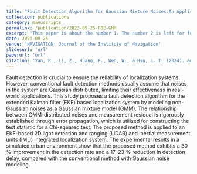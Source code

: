 ```yaml
---
title: "Fault Detection Algorithm for Gaussian Mixture Noises:An Application in LiDAR/IMU Integrated Localization System"
collection: publications
category: manuscripts
permalink: /publication/2023-09-25-FDE-GMM
excerpt: 'This paper is about the number 1. The number 2 is left for future work.'
date: 2023-09-25
venue: 'NAVIGATION: Journal of the Institute of Navigation'
slidesurl: 'url'
paperurl: 'url'
citation: 'Yan, P., Li, Z., Huang, F., Wen, W., & Hsu, L. T. (2024). &quot;Fault Detection Algorithm for Gaussian Mixture Noises: An Application in LiDAR/IMU Integrated Localization Systems&quot;. <i>NAVIGATION: Journal of the Institute of Navigation</i>.'
---
```


Fault detection is crucial to ensure the reliability of localization systems. However, conventional fault detection methods usually assume that noises in the system are Gaussian distributed, limiting their effectiveness in real-world applications. This study proposes a fault detection algorithm for the extended Kalman filter (EKF) based localization system by modeling non-Gaussian noises as a Gaussian mixture model (GMM). The relationship between GMM-distributed noises and measurement residual is rigorously established through error propagation, which is utilized for constructing the test statistic for a Chi-squared test. The proposed method is applied to an EKF-based 2D light detection and ranging (LiDAR) and inertial measurement units (IMU) integrated localization system. The experimental results in a simulated urban environment show that the proposed method exhibits a 30 % improvement in the detection rate and a 17–23 % reduction in detection delay, compared with the conventional method with Gaussian noise modeling.

<span class="image fit"><img src="{{ 'assets/images/FDEGMM-system.jpg' | relative_url }}" alt="" /></span>

<span class="image fit"><img src="{{ 'assets/images/FDEGMM-result-1.jpg' | relative_url }}" alt="" /></span>

<span class="image fit"><img src="{{ 'assets/images/FDEGMM-result-2.jpg' | relative_url }}" alt="" /></span>
